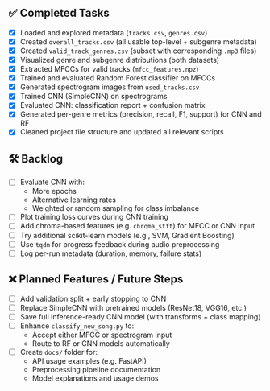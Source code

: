 ## ✅ Completed Tasks

- [x] Loaded and explored metadata (`tracks.csv`, `genres.csv`)
- [x] Created `overall_tracks.csv` (all usable top-level + subgenre metadata)
- [x] Created `valid_track_genres.csv` (subset with corresponding `.mp3` files)
- [x] Visualized genre and subgenre distributions (both datasets)
- [x] Extracted MFCCs for valid tracks (`mfcc_features.npz`)
- [x] Trained and evaluated Random Forest classifier on MFCCs
- [x] Generated spectrogram images from `used_tracks.csv`
- [x] Trained CNN (SimpleCNN) on spectrograms
- [x] Evaluated CNN: classification report + confusion matrix
- [x] Generated per-genre metrics (precision, recall, F1, support) for CNN and RF
- [x] Cleaned project file structure and updated all relevant scripts

## 🛠️ Backlog

- [ ] Evaluate CNN with:
  - More epochs
  - Alternative learning rates
  - Weighted or random sampling for class imbalance
- [ ] Plot training loss curves during CNN training
- [ ] Add chroma-based features (e.g. `chroma_stft`) for MFCC or CNN input
- [ ] Try additional scikit-learn models (e.g., SVM, Gradient Boosting)
- [ ] Use `tqdm` for progress feedback during audio preprocessing
- [ ] Log per-run metadata (duration, memory, failure stats)

## ❌ Planned Features / Future Steps

- [ ] Add validation split + early stopping to CNN
- [ ] Replace SimpleCNN with pretrained models (ResNet18, VGG16, etc.)
- [ ] Save full inference-ready CNN model (with transforms + class mapping)
- [ ] Enhance `classify_new_song.py` to:
  - Accept either MFCC or spectrogram input
  - Route to RF or CNN models automatically
- [ ] Create `docs/` folder for:
  - API usage examples (e.g. FastAPI)
  - Preprocessing pipeline documentation
  - Model explanations and usage demos
